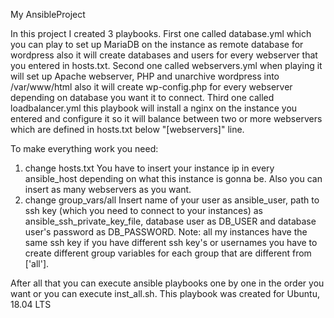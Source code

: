 My AnsibleProject

In this project I created 3 playbooks. 
  First one called database.yml which you can play to set up MariaDB on the instance as remote database for wordpress
also it will create databases and users for every webserver that you entered in hosts.txt.
  Second one called webservers.yml when playing it will set up Apache webserver, PHP and unarchive wordpress into /var/www/html 
also it will create wp-config.php for every webserver depending on database you want it to connect.
  Third one called loadbalancer.yml this playbook will install a nginx on the instance you entered and configure it so it will
balance between two or more webservers which are defined in hosts.txt below "[webservers]" line.

To make everything work you need:
1) change hosts.txt
  You have to insert your instance ip in every ansible_host depending on what this instance is gonna be. 
Also you can insert as many webservers as you want.
2) change group_vars/all
  Insert name of your user as ansible_user, path to ssh key (which you need to connect to your instances) as ansible_ssh_private_key_file, 
database user as DB_USER and database user's password as DB_PASSWORD.
Note: all my instances have the same ssh key if you have different ssh key's or usernames you have to create different group variables 
for each group that are different from ['all']. 

After all that you can execute ansible playbooks one by one in the order you want or you can execute inst_all.sh.
This playbook was created for Ubuntu, 18.04 LTS
